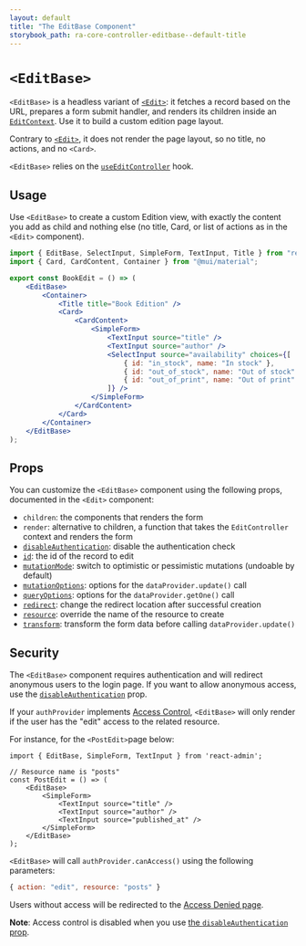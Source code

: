 ```yaml
---
layout: default
title: "The EditBase Component"
storybook_path: ra-core-controller-editbase--default-title
---
```


# `<EditBase>`

`<EditBase>` is a headless variant of [`<Edit>`](./Edit.md): it fetches a record based on the URL, prepares a form submit handler, and renders its children inside an [`EditContext`](./useEditContext.md). Use it to build a custom edition page layout.

Contrary to [`<Edit>`](./Edit.md), it does not render the page layout, so no title, no actions, and no `<Card>`.

`<EditBase>` relies on the [`useEditController`](./useEditController.md) hook.

## Usage

Use `<EditBase>` to create a custom Edition view, with exactly the content you add as child and nothing else (no title, Card, or list of actions as in the `<Edit>` component). 

```jsx
import { EditBase, SelectInput, SimpleForm, TextInput, Title } from "react-admin";
import { Card, CardContent, Container } from "@mui/material";

export const BookEdit = () => (
    <EditBase>
        <Container>
            <Title title="Book Edition" />
            <Card>
                <CardContent>
                    <SimpleForm>
                        <TextInput source="title" />
                        <TextInput source="author" />
                        <SelectInput source="availability" choices={[
                            { id: "in_stock", name: "In stock" },
                            { id: "out_of_stock", name: "Out of stock" },
                            { id: "out_of_print", name: "Out of print" },
                        ]} />
                    </SimpleForm>
                </CardContent>
            </Card>
        </Container>
    </EditBase>
);
```

## Props

You can customize the `<EditBase>` component using the following props, documented in the `<Edit>` component:

* `children`: the components that renders the form
* `render`: alternative to children, a function that takes the `EditController` context and renders the form
* [`disableAuthentication`](./Edit.md#disableauthentication): disable the authentication check
* [`id`](./Edit.md#id): the id of the record to edit
* [`mutationMode`](./Edit.md#mutationmode): switch to optimistic or pessimistic mutations (undoable by default)
* [`mutationOptions`](./Edit.md#mutationoptions): options for the `dataProvider.update()` call
* [`queryOptions`](./Edit.md#queryoptions): options for the `dataProvider.getOne()` call
* [`redirect`](./Edit.md#redirect): change the redirect location after successful creation
* [`resource`](./Edit.md#resource): override the name of the resource to create
* [`transform`](./Edit.md#transform): transform the form data before calling `dataProvider.update()`

## Security

The `<EditBase>` component requires authentication and will redirect anonymous users to the login page. If you want to allow anonymous access, use the [`disableAuthentication`](./Edit.md#disableauthentication) prop.

If your `authProvider` implements [Access Control](./Permissions.md#access-control), `<EditBase>`  will only render if the user has the "edit" access to the related resource.

For instance, for the `<PostEdit>`page below:

```tsx
import { EditBase, SimpleForm, TextInput } from 'react-admin';

// Resource name is "posts"
const PostEdit = () => (
    <EditBase>
        <SimpleForm>
            <TextInput source="title" />
            <TextInput source="author" />
            <TextInput source="published_at" />
        </SimpleForm>
    </EditBase>
);
```

`<EditBase>` will call `authProvider.canAccess()` using the following parameters:

```jsx
{ action: "edit", resource: "posts" }
```

Users without access will be redirected to the [Access Denied page](./Admin.md#accessdenied).

**Note**: Access control is disabled when you use [the `disableAuthentication` prop](./Edit.md#disableauthentication).
